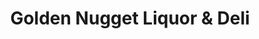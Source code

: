 ---
title: "Golden Nugget Liquor & Deli"
url: /sterling-heights/golden-nugget-liquor-und-deli/
shop: Lebensmittel
---